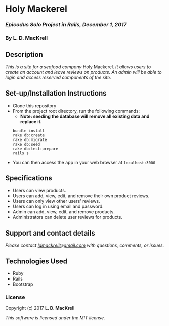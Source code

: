 # Holy Mackerel

### _Epicodus Solo Project in Rails, December 1, 2017_

### By L. D. MacKrell

## Description

_This is a site for a seafood company_ Holy Mackerel. _It allows users to create an account and leave reviews on products. An admin will be able to login and access reserved components of the site._

## Set-up/Installation Instructions

* Clone this repository
* From the project root directory, run the following commands:
  * **Note: seeding the database will remove all existing data and replace it.**
  ```
  bundle install
  rake db:create
  rake db:migrate
  rake db:seed
  rake db:test:prepare
  rails s
  ```
* You can then access the app in your web browser at ```localhost:3000```

## Specifications

* Users can view products.
* Users can add, view, edit, and remove their own product reviews.
* Users can only view other users' reviews.
* Users can log in using email and password.
* Admin can add, view, edit, and remove products.
* Administrators can delete user reviews for products.

## Support and contact details

_Please contact [ldmackrell@gmail.com](mailto:ldmackrell@gmail.com) with questions, comments, or issues._

## Technologies Used

* Ruby
* Rails
* Bootstrap

### License

Copyright (c) 2017 **L. D. MacKrell**

*This software is licensed under the MIT license.*
